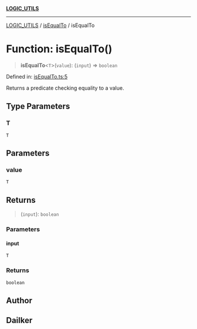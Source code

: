 [**LOGIC_UTILS**](../../README.md)

***

[LOGIC_UTILS](../../README.md) / [isEqualTo](../README.md) / isEqualTo

# Function: isEqualTo()

> **isEqualTo**\<`T`\>(`value`): (`input`) => `boolean`

Defined in: [isEqualTo.ts:5](https://github.com/dailker/everyutil/blob/9ec04d41a381dab61073bf86e9abc70eaf55066d/src/logic/isEqualTo.ts#L5)

Returns a predicate checking equality to a value.

## Type Parameters

### T

`T`

## Parameters

### value

`T`

## Returns

> (`input`): `boolean`

### Parameters

#### input

`T`

### Returns

`boolean`

## Author

## Dailker
